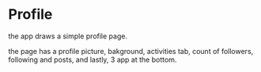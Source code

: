 # Profile
 
the app draws a simple profile page.

the page has a profile picture, bakground, activities tab, count of followers, following and posts, and lastly, 3 app at the bottom.